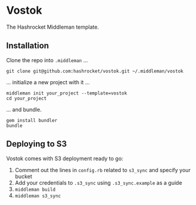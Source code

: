 Vostok
========

The Hashrocket Middleman template.

## Installation

Clone the repo into `.middleman` ...

```
git clone git@github.com:hashrocket/vostok.git ~/.middleman/vostok
```

... initialize a new project with it ...

```
middleman init your_project --template=vostok
cd your_project
```

... and bundle.

```
gem install bundler
bundle
```

## Deploying to S3

Vostok comes with S3 deployment ready to go:

1. Comment out the lines in `config.rb` related to `s3_sync` and specify your bucket
2. Add your credentials to `.s3_sync` using `.s3_sync.example` as a guide
3. `middleman build`
4. `middleman s3_sync`
